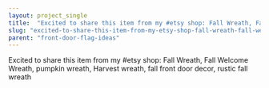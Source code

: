 ```yaml
---
layout: project_single
title:  "Excited to share this item from my #etsy shop: Fall Wreath, Fall Welcome Wreath, pumpkin wreath, Harvest wreath, fall front door decor, rustic fall wreath"
slug: "excited-to-share-this-item-from-my-etsy-shop-fall-wreath-fall-welcome-wreath-pumpkin"
parent: "front-door-flag-ideas"
---
```

Excited to share this item from my #etsy shop: Fall Wreath, Fall Welcome Wreath, pumpkin wreath, Harvest wreath, fall front door decor, rustic fall wreath